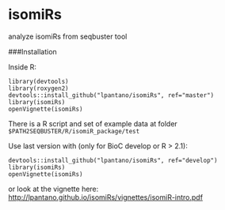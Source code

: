 isomiRs
=======

analyze isomiRs from seqbuster tool

###Installation

Inside R:

```
library(devtools)
library(roxygen2)
devtools::install_github("lpantano/isomiRs", ref="master")
library(isomiRs)
openVignette(isomiRs)
```

There is a R script and set of example data at folder `$PATH2SEQBUSTER/R/isomiR_package/test`

Use last version with (only for BioC develop or R > 2.1):

```
devtools::install_github("lpantano/isomiRs", ref="develop")
library(isomiRs)
openVignette(isomiRs)
```

or look at the vignette here: http://lpantano.github.io/isomiRs/vignettes/isomiR-intro.pdf
